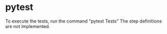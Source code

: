 # pytest
To execute the tests, run the command  "pytest Tests"
The step definitions are not implemented.

